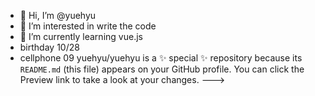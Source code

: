 - 👋 Hi, I’m @yuehyu
- 👀 I’m interested in write the code
- 🌱 I’m currently learning vue.js
-  birthday 10/28
- cellphone 09
yuehyu/yuehyu is a ✨ special ✨ repository because its `README.md` (this file) appears on your GitHub profile.
You can click the Preview link to take a look at your changes.
--->
